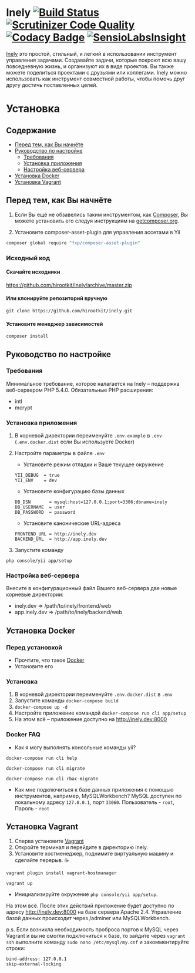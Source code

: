 # Inely [![Build Status](https://scrutinizer-ci.com/g/Exoticness/madeasy/badges/build.png?b=master)](https://scrutinizer-ci.com/g/Exoticness/madeasy/build-status/master) [![Scrutinizer Code Quality](https://scrutinizer-ci.com/g/hirootkit/inely/badges/quality-score.png?b=master)](https://scrutinizer-ci.com/g/hirootkit/inely/?branch=master) [![Codacy Badge](https://img.shields.io/badge/codacy-B-brightgreen.svg)](https://www.codacy.com/app/roof1rst/list) [![SensioLabsInsight](https://insight.sensiolabs.com/projects/bf3c5df4-1df1-4e0f-8c0a-9f24ca690685/mini.png)](https://insight.sensiolabs.com/projects/bf3c5df4-1df1-4e0f-8c0a-9f24ca690685)

[Inely](http://www.inely.ru) это простой, стильный, и легкий в использовании инструмент управления задачами. Создавайте задачи, которые покроют всю вашу повседневную жизнь, и организуют их в виде проектов. Вы также можете поделиться проектами с друзьями или коллегами. Inely можно использовать как инструмент совместной работы, чтобы помочь друг другу достичь поставленных целей.

# Установка

## Содержание
- [Перед тем, как Вы начнёте](#Перед-тем-как-Вы-начнёте)
- [Руководство по настройке](#Руководство-по-настройке)
    - [Требования](#Требования)
    - [Установка приложения](#Установка-приложения)
    - [Настройка веб-сервера](#Настройка-веб-сервера)
- [Установка Docker](#Установка-docker)
- [Установка Vagrant](#Установка-vagrant)

## Перед тем, как Вы начнёте
1. Если Вы ещё не обзавелись таким инструментом, как [Composer](http://getcomposer.org/), Вы можете установить его следуя инструкциям
на [getcomposer.org](http://getcomposer.org/doc/00-intro.md#installation-nix).

2. Установите composer-asset-plugin для управления ассетами в Yii
```bash
composer global require "fxp/composer-asset-plugin"
```

### Исходный код
#### Скачайте исходники
https://github.com/hirootkit/inely/archive/master.zip

#### Или клонируйте репозиторий вручную
```
git clone https://github.com/hirootkit/inely.git
```
#### Установите менеджер зависимостей
```
composer install
```

## Руководство по настройке
### Требования
Минимальное требование, которое налагается на Inely – поддержка веб-сервером PHP 5.4.0.
Обязательные PHP расширения:
- intl
- mcrypt

### Установка приложения
1. В корневой директории переименуйте `.env.example` в `.env` (``.env.docker.dist`` если Вы используете Docker)
2. Настройте параметры в файле `.env`
    - Установите режим отладки и Ваше текущее окружение
    ```
    YII_DEBUG  = true
    YII_ENV    = dev
    ```
    - Установите конфигурацию базы данных
    ```
    DB_DSN       = mysql:host=127.0.0.1;port=3306;dbname=inely
    DB_USERNAME  = user
    DB_PASSWORD  = password
    ```

    - Установите канонические URL-адреса
    ```
    FRONTEND_URL = http://inely.dev
    BACKEND_URL  = http://app.inely.dev
    ```

3. Запустите команду
```
php console/yii app/setup
```

### Настройка веб-сервера
Внесите в конфигурационный файл Вашего веб-сервера две новые корневые директории:
- inely.dev     => /path/to/inely/frontend/web
- app.inely.dev => /path/to/inely/backend/web

## Установка Docker
### Перед установкой
 - Прочтите, что такое [Docker](https://www.docker.com)
 - Установите его

### Установка
1. В корневой директории переименуйте ``.env.docker.dist`` в `.env`
2. Запустите команды ``docker-compose build``
3. ``docker-compose up -d``
4. Настройте приложение командой ``docker-compose run cli app/setup``
5. На этом всё – приложение доступно на http://inely.dev:8000

### Docker FAQ
- Как я могу выполнять консольные команды yii?

``docker-compose run cli help``

``docker-compose run cli migrate``

``docker-compose run cli rbac-migrate``

- Как мне подключиться к базе данных приложения с помощью инструментов, например, MySQLWorkbench?
MySQL доступен по локальному адресу ``127.0.0.1``, порт ``33060``. Пользователь - `root`, Пароль - `root`

## Установка Vagrant
1. Сперва установите [Vagrant](https://www.vagrantup.com/)
2. Откройте терминал и перейдите в директорию inely.
3. Установите хостменеджер, поднимите виртуальную машину и сделайте перерыв. :coffee:

``vagrant plugin install vagrant-hostmanager``

``vagrant up``

- Инициализируйте окружение ```php console/yii app/setup```.

На этом всё. После этих действий приложение будет доступно по адресу http://inely.dev:8000 на базе сервера Apache 2.4. Управление базой данных происходит через /adminer или MySQLWorkbench.

p.s. Если возникла необходимость проброса портов к MySQL через Vagrant и вы не смогли подключиться к базе, то зайдите через ```vagrant ssh``` выполните команду ```sudo nano /etc/mysql/my.cnf``` и закомментируйте строки:
```bash
bind-address: 127.0.0.1
skip-external-locking
```
